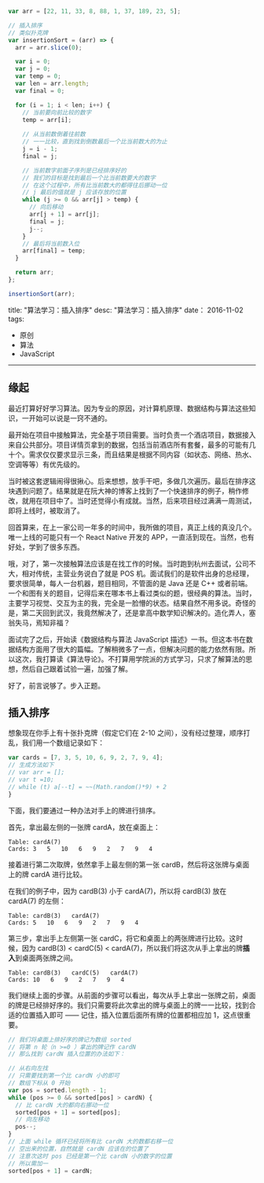 ```javascript
var arr = [22, 11, 33, 8, 88, 1, 37, 189, 23, 5];

// 插入排序
// 类似扑克牌
var insertionSort = (arr) => {
  arr = arr.slice(0);

  var i = 0;
  var j = 0;
  var temp = 0;
  var len = arr.length;
  var final = 0;

  for (i = 1; i < len; i++) {
    // 当前要向前比较的数字
    temp = arr[i];
    
    // 从当前数倒着往前数
    // 一一比较，直到找到倒数最后一个比当前数大的为止
    j = i - 1;
    final = j;

    // 当前数字前面子序列是已经排序好的
    // 我们的目标是找到最后一个比当前数要大的数字
    // 在这个过程中，所有比当前数大的都得往后挪动一位
    // j 最后的值就是 j 应该存放的位置
    while (j >= 0 && arr[j] > temp) {
      // 向后移动
      arr[j + 1] = arr[j];         
      final = j;
      j--;
    }
    // 最后将当前数入位
    arr[final] = temp;
  }

  return arr;
};

insertionSort(arr);
 ```
title: "算法学习：插入排序"
desc:  "算法学习：插入排序"
date： 2016-11-02
tags:
  - 原创
  - 算法
  - JavaScript

----

## 缘起

最近打算好好学习算法。因为专业的原因，对计算机原理、数据结构与算法这些知识，一开始可以说是一窍不通的。

最开始在项目中接触算法，完全基于项目需要。当时负责一个酒店项目，数据接入来自公共部分。项目详情页拿到的数据，包括当前酒店所有套餐，最多的可能有几十个。需求仅仅要求显示三条，而且结果是根据不同内容（如状态、网络、热水、空调等等）有优先级的。

当时被这套逻辑闹得很揪心。后来想想，放手干吧，多做几次遍历。最后在排序这块遇到问题了。结果就是在阮大神的博客上找到了一个快速排序的例子，稍作修改，就用在项目中了。当时还觉得小有成就。当然，后来项目经过满满一周测试，即将上线时，被取消了。

回首算来，在上一家公司一年多的时间中，我所做的项目，真正上线的真没几个。唯一上线的可能只有一个 React Native 开发的 APP，一直活到现在。当然，也有好处，学到了很多东西。

哦，对了，第一次接触算法应该是在找工作的时候。当时跑到杭州去面试，公司不大，相对传统，主营业务说白了就是 POS 机。面试我们的是软件出身的总经理，要求很简单，每人一台机器，题目相同，不管面的是 Java 还是 C++ 或者前端。一个和图有关的题目，记得后来在哪本书上看过类似的题，很经典的算法。当时，主要学习视觉、交互为主的我，完全是一脸懵的状态。结果自然不用多说。奇怪的是，第二天回到武汉，我竟然解决了，还是拿高中数学知识解决的。造化弄人，塞翁失马，焉知非福？

面试完了之后，开始读《数据结构与算法 JavaScript 描述》一书。但这本书在数据结构方面用了很大的篇幅。了解稍微多了一点，但解决问题的能力依然有限。所以这次，我打算读《算法导论》。不打算用学院派的方式学习，只求了解算法的思想，然后自己跟着试验一遍，加强了解。

好了，前言说够了。步入正题。

## 插入排序

想象现在你手上有十张扑克牌（假定它们在 2-10 之间），没有经过整理，顺序打乱，我们用一个数组记录如下：

```javascript
var cards = [7, 3, 5, 10, 6, 9, 2, 7, 9, 4];
// 生成方法如下
// var arr = [];
// var t =10;
// while (t) a[--t] = ~~(Math.random()*9) + 2
}
```

下面，我们要通过一种办法对手上的牌进行排序。

首先，拿出最左侧的一张牌 cardA，放在桌面上：

```
Table: cardA(7)
Cards: 3   5   10   6   9   2   7   9   4
```

接着进行第二次取牌，依然拿手上最左侧的第一张 cardB，然后将这张牌与桌面上的牌 cardA 进行比较。

在我们的例子中，因为 cardB(3) 小于 cardA(7)，所以将 cardB(3) 放在 cardA(7) 的左侧：

```
Table: cardB(3)   cardA(7)
Cards: 5   10   6   9   2   7   9   4
```

第三步，拿出手上左侧第一张 cardC，将它和桌面上的两张牌进行比较。这时候，因为 cardB(3) < cardC(5) < cardA(7)，所以我们将这次从手上拿出的牌**插入**到桌面两张牌之间。

```
Table: cardB(3)   cardC(5)   cardA(7)
Cards: 10   6   9   2   7   9   4
```

我们继续上面的步骤。从前面的步骤可以看出，每次从手上拿出一张牌之前，桌面的牌是已经排好序的。我们只需要将此次拿出的牌与桌面上的牌一一比较，找到合适的位置插入即可 —— 记住，插入位置后面所有牌的位置都相应加 1，这点很重要。

```javascript
// 我们将桌面上排好序的牌记为数组 sorted
// 将第 n 轮（n >=0 ）拿出的牌记作 cardN
// 那么找到 cardN 插入位置的办法如下：

// 从右向左找
// 只需要找到第一个比 cardN 小的即可
// 数组下标从 0 开始
var pos = sorted.length - 1;
while (pos >= 0 && sorted[pos] > cardN) {
  // 比 cardN 大的都向右挪动一位
  sorted[pos + 1] = sorted[pos];
  // 向左移动
  pos--;
}
// 上面 while 循环已经将所有比 cardN 大的数都右移一位
// 空出来的位置，自然就是 cardN 应该在的位置了
// 注意次这时 pos 已经是第一个比 cardN 小的数字的位置
// 所以需加一
sorted[pos + 1] = cardN;
```


